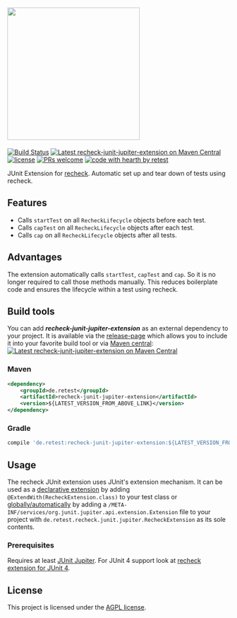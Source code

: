# <a href="https://retest.dev"><img src="https://assets.retest.org/retest/ci/logos/recheck-screen.svg" width="300"/></a>

[![Build Status](https://travis-ci.com/retest/recheck-junit-jupiter-extension.svg?branch=master)](https://travis-ci.com/retest/recheck-junit-jupiter-extension)
[![Latest recheck-junit-jupiter-extension on Maven Central](https://maven-badges.herokuapp.com/maven-central/de.retest/recheck-junit-jupiter-extension/badge.svg?style=flat)](https://mvnrepository.com/artifact/de.retest/recheck-junit-jupiter-extension)
[![license](https://img.shields.io/badge/license-AGPL-brightgreen.svg)](https://github.com/retest/recheck-junit-jupiter-extension/blob/master/LICENSE)
[![PRs welcome](https://img.shields.io/badge/PRs-welcome-ff69b4.svg)](https://github.com/retest/recheck-junit-jupiter-extension/issues?q=is%3Aissue+is%3Aopen+label%3A%22help+wanted%22)
[![code with hearth by retest](https://img.shields.io/badge/%3C%2F%3E%20with%20%E2%99%A5%20by-retest-C1D82F.svg)](https://retest.de/)

JUnit Extension for [recheck](https://github.com/retest/recheck). Automatic set up and tear down of tests using recheck.

## Features

* Calls `startTest` on all `RecheckLifecycle` objects before each test.
* Calls `capTest` on all `RecheckLifecycle` objects after each test.
* Calls `cap` on all `RecheckLifecycle` objects after all tests.

## Advantages

The extension automatically calls `startTest`, `capTest` and `cap`. So it is no longer required to call those methods manually. This reduces boilerplate code and ensures the lifecycle within a test using recheck.

## Build tools

You can add ***recheck-junit-jupiter-extension*** as an external dependency to your project. It is available via the [release-page](https://github.com/retest/recheck-junit-jupiter-extension/releases) which allows you to include it into your favorite build tool or via [Maven central](https://mvnrepository.com/artifact/de.retest/recheck-junit-jupiter-extension): [![Latest recheck-junit-jupiter-extension on Maven Central](https://maven-badges.herokuapp.com/maven-central/de.retest/recheck-junit-jupiter-extension/badge.svg?style=flat)](https://mvnrepository.com/artifact/de.retest/recheck-junit-jupiter-extension)

### Maven

```xml
<dependency>
	<groupId>de.retest</groupId>
	<artifactId>recheck-junit-jupiter-extension</artifactId>
	<version>${LATEST_VERSION_FROM_ABOVE_LINK}</version>
</dependency>
```

### Gradle

```gradle
compile 'de.retest:recheck-junit-jupiter-extension:${LATEST_VERSION_FROM_ABOVE_LINK}'
```

## Usage

The recheck JUnit extension uses JUnit's extension mechanism. It can be used as a [declarative extension](https://junit.org/junit5/docs/current/user-guide/#extensions-registration-declarative) by adding `@ExtendWith(RecheckExtension.class)` to your test class or [globally/automatically](https://junit.org/junit5/docs/current/user-guide/#extensions-registration-automatic) by adding a `/META-INF/services/org.junit.jupiter.api.extension.Extension` file to your project with `de.retest.recheck.junit.jupiter.RecheckExtension` as its sole contents.

### Prerequisites

Requires at least [JUnit Jupiter](https://mvnrepository.com/artifact/org.junit.jupiter/junit-jupiter). For JUnit 4 support look at [recheck extension for JUnit 4](https://github.com/retest/recheck-junit-4-extension).

## License

This project is licensed under the [AGPL license](LICENSE).
